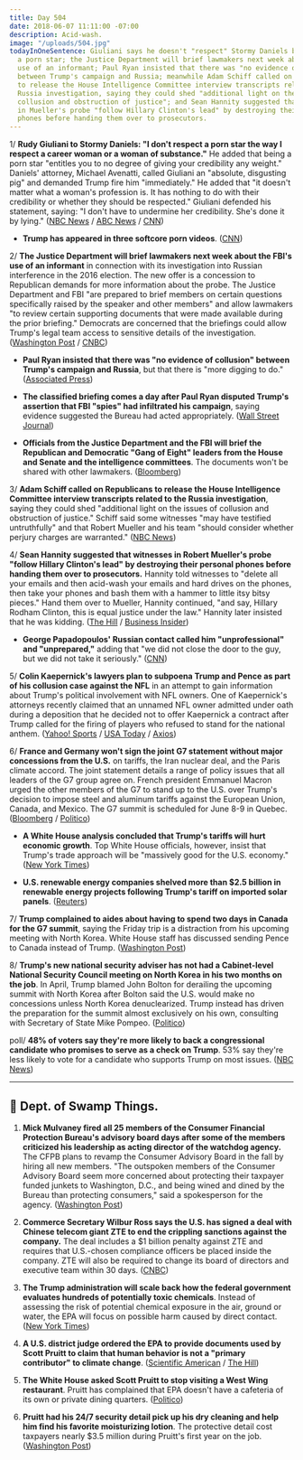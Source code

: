 ```yaml
---
title: Day 504
date: 2018-06-07 11:11:00 -07:00
description: Acid-wash.
image: "/uploads/504.jpg"
todayInOneSentence: Giuliani says he doesn't "respect" Stormy Daniels because she's
  a porn star; the Justice Department will brief lawmakers next week about the FBI's
  use of an informant; Paul Ryan insisted that there was "no evidence of collusion"
  between Trump's campaign and Russia; meanwhile Adam Schiff called on Republicans
  to release the House Intelligence Committee interview transcripts related to the
  Russia investigation, saying they could shed "additional light on the issues of
  collusion and obstruction of justice"; and Sean Hannity suggested that witnesses
  in Mueller's probe "follow Hillary Clinton's lead" by destroying their personal
  phones before handing them over to prosecutors.
---
```


1/ **Rudy Giuliani to Stormy Daniels: "I don't respect a porn star the way I respect a career woman or a woman of substance."** He added that being a porn star "entitles you to no degree of giving your credibility any weight." Daniels' attorney, Michael Avenatti, called Giuliani an "absolute, disgusting pig" and demanded Trump fire him "immediately." He added that "it doesn't matter what a woman's profession is. It has nothing to do with their credibility or whether they should be respected." Giuliani defended his statement, saying: "I don't have to undermine her credibility. She's done it by lying." ([NBC News](https://www.nbcnews.com/politics/white-house/giuliani-i-don-t-respect-stormy-daniels-woman-because-she-n880876) / [ABC News](https://abcnews.go.com/US/giuliani-takes-swipe-stormy-daniels-adult-film-stars/story?id=55699990) / [CNN](https://www.cnn.com/2018/06/07/politics/michael-avenatti-rudy-giuliani-comments/index.html))

* **Trump has appeared in three softcore porn videos**. ([CNN](https://www.cnn.com/2018/06/07/politics/rudy-giuliani-trump-credibility-porn-videos/index.html))

2/ **The Justice Department will brief lawmakers next week about the FBI's use of an informant** in connection with its investigation into Russian interference in the 2016 election. The new offer is a concession to Republican demands for more information about the probe. The Justice Department and FBI "are prepared to brief members on certain questions specifically raised by the speaker and other members" and allow lawmakers "to review certain supporting documents that were made available during the prior briefing." Democrats are concerned that the briefings could allow Trump's legal team access to sensitive details of the investigation. ([Washington Post](https://www.washingtonpost.com/world/national-security/justice-department-offers-lawmakers-new-material-on-fbis-russia-investigation/2018/06/07/e562b8d2-6a37-11e8-bf8c-f9ed2e672adf_story.html?utm_term=.fcc787b405e3) / [CNBC](https://www.cnbc.com/2018/06/07/doj-to-show-lawmakers-more-classified-documents-on-fbi-informant-report.html))

* **Paul Ryan insisted that there was "no evidence of collusion" between Trump's campaign and Russia**, but that there is "more digging to do." ([Associated Press](https://apnews.com/bd84754c34484d51a01104958aa83b4b))

* **The classified briefing comes a day after Paul Ryan disputed Trump's assertion that FBI "spies" had infiltrated his campaign**, saying evidence suggested the Bureau had acted appropriately. ([Wall Street Journal](https://www.wsj.com/articles/justice-department-offers-lawmakers-another-briefing-on-confidential-informant-1528397932))

* **Officials from the Justice Department and the FBI will brief the Republican and Democratic "Gang of Eight" leaders from the House and Senate and the intelligence committees**. The documents won't be shared with other lawmakers. ([Bloomberg](https://www.bloomberg.com/news/articles/2018-06-06/mystery-cia-officer-thrust-into-spotlight-as-korea-summit-looms))

3/ **Adam Schiff called on Republicans to release the House Intelligence Committee interview transcripts related to the Russia investigation**, saying they could shed "additional light on the issues of collusion and obstruction of justice." Schiff said some witnesses "may have testified untruthfully" and that Robert Mueller and his team "should consider whether perjury charges are warranted." ([NBC News](https://www.nbcnews.com/politics/politics-news/top-democrat-house-intel-committee-seeks-release-all-russia-probe-n881116))

4/ **Sean Hannity suggested that witnesses in Robert Mueller's probe "follow Hillary Clinton's lead" by destroying their personal phones before handing them over to prosecutors.** Hannity told witnesses to "delete all your emails and then acid-wash your emails and hard drives on the phones, then take your phones and bash them with a hammer to little itsy bitsy pieces." Hand them over to Mueller, Hannity continued, "and say, Hillary Rodham Clinton, this is equal justice under the law." Hannity later insisted that he was kidding. ([The Hill](http://thehill.com/homenews/media/391115-hannity-advises-witnesses-in-mueller-probe-smash-their-phones-to-little-itsy) / [Business Insider](http://www.businessinsider.com/sean-hannity-tells-mueller-investigation-witnesses-to-destroy-evidence-2018-6?op=1))

* **George Papadopoulos' Russian contact called him "unprofessional" and "unprepared,"** adding that "we did not close the door to the guy, but we did not take it seriously." ([CNN](https://www.cnn.com/2018/06/07/politics/george-papadopoulos-ivan-timofeev-russia-investigation/index.html))

5/ **Colin Kaepernick's lawyers plan to subpoena Trump and Pence as part of his collusion case against the NFL** in an attempt to gain information about Trump's political involvement with NFL owners. One of Kaepernick's attorneys recently claimed that an unnamed NFL owner admitted under oath during a deposition that he decided not to offer Kaepernick a contract after Trump called for the firing of players who refused to stand for the national anthem. ([Yahoo! Sports](https://sports.yahoo.com/sources-colin-kaepernicks-legal-team-expected-subpoena-president-trump-case-nfl-115914523.html) / [USA Today](https://www.usatoday.com/story/sports/nfl/2018/05/30/colin-kaepernick-lawyer-nfl-owner-changed-mind-after-trump-comments/658356002/) / [Axios](https://www.axios.com/colin-kaepernick-subpoena-trump-pence-nfl-national-anthem-b0196310-2a7e-4000-a274-defefa5b4af8.html))

6/ **France and Germany won't sign the joint G7 statement without major concessions from the U.S.** on tariffs, the Iran nuclear deal, and the Paris climate accord. The joint statement details a range of policy issues that all leaders of the G7 group agree on. French president Emmanuel Macron urged the other members of the G7 to stand up to the U.S. over Trump's decision to impose steel and aluminum tariffs against the European Union, Canada, and Mexico. The G7 summit is scheduled for June 8-9 in Quebec. ([Bloomberg](https://www.bloomberg.com/news/articles/2018-06-07/france-said-to-warn-trump-that-it-will-not-sign-a-g-7-statement) / [Politico](https://www.politico.eu/article/france-emmanuel-macron-wont-sign-g7-statement-without-concessions-from-donald-trump-report/))

* **A White House analysis concluded that Trump's tariffs will hurt economic growth**. Top White House officials, however, insist that Trump's trade approach will be "massively good for the U.S. economy." ([New York Times](https://www.nytimes.com/2018/06/07/us/politics/white-house-tariffs-growth.html))

* **U.S. renewable energy companies shelved more than $2.5 billion in renewable energy projects following Trump's tariff on imported solar panels**. ([Reuters](https://www.reuters.com/article/us-trump-effect-solar-insight/billions-in-u-s-solar-projects-shelved-after-trump-panel-tariff-idUSKCN1J30CT))

7/ **Trump complained to aides about having to spend two days in Canada for the G7 summit**, saying the Friday trip is a distraction from his upcoming meeting with North Korea. White House staff has discussed sending Pence to Canada instead of Trump. ([Washington Post](https://www.washingtonpost.com/politics/trump-complains-about-traveling-to-canada-ahead-of-singapore-summit-with-kim/2018/06/06/651d8dd8-69be-11e8-9e38-24e693b38637_story.html))

8/ **Trump's new national security adviser has not had a Cabinet-level National Security Council meeting on North Korea in his two months on the job**. In April, Trump blamed John Bolton for derailing the upcoming summit with North Korea after Bolton said the U.S. would make no concessions unless North Korea denuclearized. Trump instead has driven the preparation for the summit almost exclusively on his own, consulting with Secretary of State Mike Pompeo. ([Politico](https://www.politico.com/story/2018/06/07/trump-bolton-north-korea-630362))

poll/ **48% of voters say they're more likely to back a congressional candidate who promises to serve as a check on Trump**. 53% say they're less likely to vote for a candidate who supports Trump on most issues. ([NBC News](https://www.nbcnews.com/politics/first-read/poll-economic-satisfaction-under-trump-isn-t-helping-his-party-n880721))

---

## 🐊 Dept. of Swamp Things.

1. **Mick Mulvaney fired all 25 members of the Consumer Financial Protection Bureau's advisory board days after some of the members criticized his leadership as acting director of the watchdog agency.** The CFPB plans to revamp the Consumer Advisory Board in the fall by hiring all new members. "The outspoken members of the Consumer Advisory Board seem more concerned about protecting their taxpayer funded junkets to Washington, D.C., and being wined and dined by the Bureau than protecting consumers," said a spokesperson for the agency. ([Washington Post](https://www.washingtonpost.com/news/business/wp/2018/06/06/mick-mulvaney-fires-members-of-cfpb-advisory-board/?utm_source=reddit.com&utm_term=.6aa6939c1451))

2. **Commerce Secretary Wilbur Ross says the U.S. has signed a deal with Chinese telecom giant ZTE to end the crippling sanctions against the company.** The deal includes a $1 billion penalty against ZTE and requires that U.S.-chosen compliance officers be placed inside the company. ZTE will also be required to change its board of directors and executive team within 30 days. ([CNBC](https://www.cnbc.com/2018/06/07/commerce-secretary-wilbur-ross-the-us-strikes-a-deal-with-zte.html))

3. **The Trump administration will scale back how the federal government evaluates hundreds of potentially toxic chemicals**. Instead of assessing the risk of potential chemical exposure in the air, ground or water, the EPA will focus on possible harm caused by direct contact. ([New York Times](https://www.nytimes.com/2018/06/07/us/politics/epa-toxic-chemicals.html))

4. **A U.S. district judge ordered the EPA to provide documents used by Scott Pruitt to claim that human behavior is not a "primary contributor" to climate change**. ([Scientific American](https://www.scientificamerican.com/article/judge-orders-epa-to-produce-science-behind-pruitts-warming-claims/) / [The Hill](http://thehill.com/policy/energy-environment/391130-judge-rules-pruitt-must-provide-evidence-used-for-climate-change))

5. **The White House asked Scott Pruitt to stop visiting a West Wing restaurant**. Pruitt has complained that EPA doesn't have a cafeteria of its own or private dining quarters. ([Politico](https://www.politico.com/story/2018/06/06/pruitt-white-house-lunch-603350))

6. **Pruitt had his 24/7 security detail pick up his dry cleaning and help him find his favorite moisturizing lotion**. The protective detail cost taxpayers nearly $3.5 million during Pruitt's first year on the job. ([Washington Post](https://www.washingtonpost.com/news/energy-environment/wp/2018/06/07/pruitt-enlisted-security-detail-in-picking-up-dry-cleaning-moisturizing-lotion/))